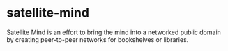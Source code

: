 # satellite-mind
Satellite Mind is an effort to bring the mind into a networked public domain by creating peer-to-peer networks for bookshelves or libraries.
